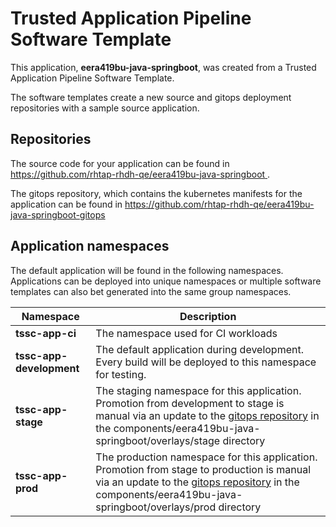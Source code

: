 # Trusted Application Pipeline Software Template

This application, **eera419bu-java-springboot**, was created from a Trusted Application Pipeline Software Template.

The software templates create a new source and gitops deployment repositories with a sample source application. 

## Repositories

The source code for your application can be found in [https://github.com/rhtap-rhdh-qe/eera419bu-java-springboot ](https://github.com/rhtap-rhdh-qe/eera419bu-java-springboot ).
 
The gitops repository, which contains the kubernetes manifests for the application can be found in 
[https://github.com/rhtap-rhdh-qe/eera419bu-java-springboot-gitops ](https://github.com/rhtap-rhdh-qe/eera419bu-java-springboot-gitops ) 

## Application namespaces 

The default application will be found in the following namespaces. Applications can be deployed into unique namespaces or multiple software templates can also bet generated into the same group namespaces.  

|  Namespace   |  Description   |  
| -------- | -------- |
| **tssc-app-ci** | The namespace used for CI workloads |
| **tssc-app-development** | The default application during development. Every build will be deployed to this namespace for testing. |
| **tssc-app-stage** | The staging namespace for this application. Promotion from development to stage is manual via an update to the [gitops repository](https://github.com/rhtap-rhdh-qe/eera419bu-java-springboot-gitops ) in the components/eera419bu-java-springboot/overlays/stage directory |
| **tssc-app-prod** | The production namespace for this application. Promotion from stage to production is manual via an update to the [gitops repository](https://github.com/rhtap-rhdh-qe/eera419bu-java-springboot-gitops ) in the components/eera419bu-java-springboot/overlays/prod directory |